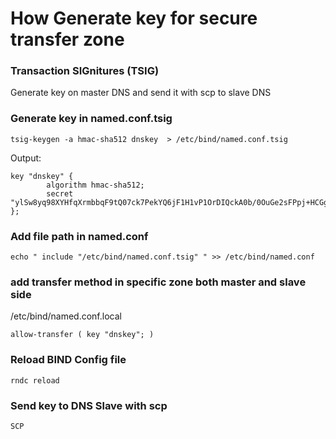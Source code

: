 

# How Generate key for secure transfer zone

### Transaction SIGnitures (TSIG)
Generate key on master DNS and send it with scp to slave DNS

### Generate key in named.conf.tsig
```
tsig-keygen -a hmac-sha512 dnskey  > /etc/bind/named.conf.tsig
```
Output:

```
key "dnskey" {
        algorithm hmac-sha512;
        secret "ylSw8yq98XYHfqXrmbbqF9tQ07ck7PekYQ6jF1H1vP1OrDIQckA0b/0OuGe2sFPpj+HCGg/cE1Pj4Viyi8r09w==";
};

```
### Add file path in named.conf
```
echo " include "/etc/bind/named.conf.tsig" " >> /etc/bind/named.conf
```
### add transfer method in specific zone  both master and slave side
/etc/bind/named.conf.local
```
allow-transfer ( key "dnskey"; )
```

### Reload BIND Config file

```
rndc reload
```
### Send key to DNS Slave with scp

```
SCP 
```






